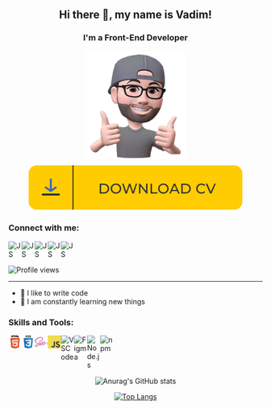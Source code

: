 <div align="center">
<h2> Hi there 👋, my name is Vadim!
<h3>I'm a Front-End Developer</h3>

<!-- ![](./Vadim%20Dudkevich.png "It's me") -->

<img align="center" alt="my avatar" width="200px" src="./images/VadimDudkevich.png" />

<br />

[![Button Icon]][cv]

</div>

### Connect with me:

[<img align="left" alt="JS" width="26px" src="https://www.svgrepo.com/show/271118/linkedin.svg"/>][linkedin]
[<img align="left" alt="JS" width="26px" src="https://www.svgrepo.com/show/271106/whatsapp.svg"/>][whatsapp]
[<img align="left" alt="JS" width="26px" src="https://www.svgrepo.com/show/271095/messenger.svg"/>][messenger]
[<img align="left" alt="JS" width="26px" src="https://www.svgrepo.com/show/271091/telegram.svg"/>][telegram]
[<img align="left" alt="JS" width="26px" src="https://www.svgrepo.com/show/331470/mailbox.svg"/>](mailto:v.dudkevich@hotmail.com?subject=Send%20from%20GitHub)
<br />
<br />

![Profile views](https://gpvc.arturio.dev/Vadim-Dudkevich)

---

- 💪 I like to write code
- 🥅 I am constantly learning new things

### Skills and Tools:

<img align="left" alt="HTML5" width="26px" src="https://raw.githubusercontent.com/github/explore/80688e429a7d4ef2fca1e82350fe8e3517d3494d/topics/html/html.png"/>
<img align="left" alt="CSS3" width="26px" src="https://raw.githubusercontent.com/github/explore/80688e429a7d4ef2fca1e82350fe8e3517d3494d/topics/css/css.png"/>
<img align="left" alt="Sass" width="26px" src="https://raw.githubusercontent.com/github/explore/80688e429a7d4ef2fca1e82350fe8e3517d3494d/topics/sass/sass.png"/>
<img align="left" alt="JS" width="26px" src="https://raw.githubusercontent.com/github/explore/80688e429a7d4ef2fca1e82350fe8e3517d3494d/topics/javascript/javascript.png"/>
<img align="left" alt="VSCode" width="26px" src="https://www.svgrepo.com/show/374171/vscode.svg"/>
<img align="left" alt="Figma" width="26px" src="https://www.svgrepo.com/show/353733/figma.svg"/>
<img align="left" alt="Node.js" width="26px" src="https://www.svgrepo.com/show/355140/node.svg"/>
<img align="left" alt="npm" width="26px" src="https://www.svgrepo.com/show/373933/npm.svg"/>

<br />
<br />
<br />
<br />

[linkedin]: https://www.linkedin.com/in/vadim-dudkevich/
[whatsapp]: https://wa.me/380936005006?text=Hello!%20This%20message%20was%20submitted%20from%20Github.%20
[messenger]: https://www.messenger.com/t/vadim.dudkevich
[telegram]: https://t.me/vadimdudkevich

<!-- [button icon]: https://img.shields.io/badge/-Download%20CV-FECC00?style=for-the-badge&logoColor=white&logo=DocuSign -->

[button icon]: ./svg/button_download_cv.svg

<!-- [cv]: /CV_Vadim_Dudkevich.pdf -->

[cv]: https://drive.google.com/file/d/1TC7HVRQMPfMBi58T6_Vwr3OzuKkUVSpH/view

<!-- <details>
<summary>Statistic</summary>

</details> -->

<div align="center">

![Anurag's GitHub stats](https://github-readme-stats.vercel.app/api?username=Vadim-dudkevich&show_icons=true&theme=cobalt2)

[![Top Langs](https://github-readme-stats.vercel.app/api/top-langs/?username=Vadim-dudkevich&layout=compact)](https://github.com/Vadim-dudkevich/github-readme-stats)

<!-- [![trophy](https://github-profile-trophy.vercel.app/?username=Vadim-dudkevich&theme=onedark)](https://github.com/Vadim-dudkevich/github-profile-trophy)
![](https://hit.yhype.me/github/profile?user_id=87948341) -->

</div>
